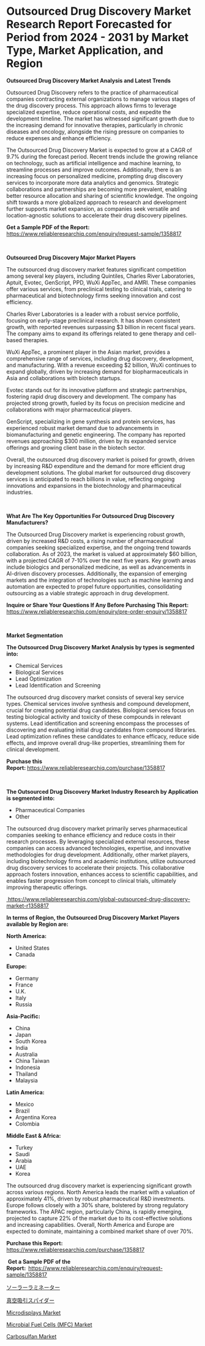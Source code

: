 <p><h1>Outsourced Drug Discovery Market Research Report Forecasted for Period from 2024 -  2031 by Market Type, Market Application, and Region</h1></p><p><strong>Outsourced Drug Discovery Market Analysis and Latest Trends</strong></p>
<p><p>Outsourced Drug Discovery refers to the practice of pharmaceutical companies contracting external organizations to manage various stages of the drug discovery process. This approach allows firms to leverage specialized expertise, reduce operational costs, and expedite the development timeline. The market has witnessed significant growth due to the increasing demand for innovative therapies, particularly in chronic diseases and oncology, alongside the rising pressure on companies to reduce expenses and enhance efficiency.</p><p>The Outsourced Drug Discovery Market is expected to grow at a CAGR of 9.7% during the forecast period. Recent trends include the growing reliance on technology, such as artificial intelligence and machine learning, to streamline processes and improve outcomes. Additionally, there is an increasing focus on personalized medicine, prompting drug discovery services to incorporate more data analytics and genomics. Strategic collaborations and partnerships are becoming more prevalent, enabling better resource allocation and sharing of scientific knowledge. The ongoing shift towards a more globalized approach to research and development further supports market expansion, as companies seek versatile and location-agnostic solutions to accelerate their drug discovery pipelines.</p></p>
<p><strong>Get a Sample PDF of the Report:&nbsp;</strong> <a href="https://www.reliableresearchiq.com/enquiry/request-sample/1358817">https://www.reliableresearchiq.com/enquiry/request-sample/1358817</a></p>
<p>&nbsp;</p>
<p><strong>Outsourced Drug Discovery Major Market Players</strong></p>
<p><p>The outsourced drug discovery market features significant competition among several key players, including Quintiles, Charles River Laboratories, Aptuit, Evotec, GenScript, PPD, WuXi AppTec, and AMRI. These companies offer various services, from preclinical testing to clinical trials, catering to pharmaceutical and biotechnology firms seeking innovation and cost efficiency.</p><p>Charles River Laboratories is a leader with a robust service portfolio, focusing on early-stage preclinical research. It has shown consistent growth, with reported revenues surpassing $3 billion in recent fiscal years. The company aims to expand its offerings related to gene therapy and cell-based therapies.</p><p>WuXi AppTec, a prominent player in the Asian market, provides a comprehensive range of services, including drug discovery, development, and manufacturing. With a revenue exceeding $2 billion, WuXi continues to expand globally, driven by increasing demand for biopharmaceuticals in Asia and collaborations with biotech startups.</p><p>Evotec stands out for its innovative platform and strategic partnerships, fostering rapid drug discovery and development. The company has projected strong growth, fueled by its focus on precision medicine and collaborations with major pharmaceutical players.</p><p>GenScript, specializing in gene synthesis and protein services, has experienced robust market demand due to advancements in biomanufacturing and genetic engineering. The company has reported revenues approaching $300 million, driven by its expanded service offerings and growing client base in the biotech sector.</p><p>Overall, the outsourced drug discovery market is poised for growth, driven by increasing R&D expenditure and the demand for more efficient drug development solutions. The global market for outsourced drug discovery services is anticipated to reach billions in value, reflecting ongoing innovations and expansions in the biotechnology and pharmaceutical industries.</p></p>
<p>&nbsp;</p>
<p><strong>What Are The Key Opportunities For Outsourced Drug Discovery Manufacturers?</strong></p>
<p><p>The Outsourced Drug Discovery market is experiencing robust growth, driven by increased R&D costs, a rising number of pharmaceutical companies seeking specialized expertise, and the ongoing trend towards collaboration. As of 2023, the market is valued at approximately $60 billion, with a projected CAGR of 7-10% over the next five years. Key growth areas include biologics and personalized medicine, as well as advancements in AI-driven discovery processes. Additionally, the expansion of emerging markets and the integration of technologies such as machine learning and automation are expected to propel future opportunities, consolidating outsourcing as a viable strategic approach in drug development.</p></p>
<p><strong>Inquire or Share Your Questions If Any Before Purchasing This Report:</strong> <a href="https://www.reliableresearchiq.com/enquiry/pre-order-enquiry/1358817">https://www.reliableresearchiq.com/enquiry/pre-order-enquiry/1358817</a></p>
<p>&nbsp;</p>
<p><strong>Market Segmentation</strong></p>
<p><strong>The Outsourced Drug Discovery Market Analysis by types is segmented into:</strong></p>
<p><ul><li>Chemical Services</li><li>Biological Services</li><li>Lead Optimization</li><li>Lead Identification and Screening</li></ul></p>
<p><p>The outsourced drug discovery market consists of several key service types. Chemical services involve synthesis and compound development, crucial for creating potential drug candidates. Biological services focus on testing biological activity and toxicity of these compounds in relevant systems. Lead identification and screening encompass the processes of discovering and evaluating initial drug candidates from compound libraries. Lead optimization refines these candidates to enhance efficacy, reduce side effects, and improve overall drug-like properties, streamlining them for clinical development.</p></p>
<p><strong>Purchase this Report:&nbsp;</strong><a href="https://www.reliableresearchiq.com/purchase/1358817">https://www.reliableresearchiq.com/purchase/1358817</a></p>
<p>&nbsp;</p>
<p><strong>The Outsourced Drug Discovery Market Industry Research by Application is segmented into:</strong></p>
<p><ul><li>Pharmaceutical Companies</li><li>Other</li></ul></p>
<p><p>The outsourced drug discovery market primarily serves pharmaceutical companies seeking to enhance efficiency and reduce costs in their research processes. By leveraging specialized external resources, these companies can access advanced technologies, expertise, and innovative methodologies for drug development. Additionally, other market players, including biotechnology firms and academic institutions, utilize outsourced drug discovery services to accelerate their projects. This collaborative approach fosters innovation, enhances access to scientific capabilities, and enables faster progression from concept to clinical trials, ultimately improving therapeutic offerings.</p></p>
<p><a href="https://www.reliableresearchiq.com/global-outsourced-drug-discovery-market-r1358817">&nbsp;https://www.reliableresearchiq.com/global-outsourced-drug-discovery-market-r1358817</a></p>
<p><strong>In terms of Region, the Outsourced Drug Discovery Market Players available by Region are:</strong></p>
<p>
    <p> <strong> North America: </strong>
        <ul>
            <li>United States</li>
            <li>Canada</li>
        </ul>
        </p> 
    <p> <strong> Europe: </strong>
        <ul>
            <li>Germany</li>
            <li>France</li>
            <li>U.K.</li>
            <li>Italy</li>
            <li>Russia</li>
        </ul>
        </p> 
    <p> <strong> Asia-Pacific: </strong>
        <ul>
            <li>China</li>
            <li>Japan</li>
            <li>South Korea</li>
            <li>India</li>
            <li>Australia</li>
            <li>China Taiwan</li>
            <li>Indonesia</li>
            <li>Thailand</li>
            <li>Malaysia</li>
        </ul>
        </p> 
    <p> <strong> Latin America: </strong>
        <ul>
            <li>Mexico</li>
            <li>Brazil</li>
            <li>Argentina Korea</li>
            <li>Colombia</li>
        </ul>
        </p> 
    <p> <strong> Middle East & Africa: </strong>
        <ul>
            <li>Turkey</li>
            <li>Saudi</li>
            <li>Arabia</li>
            <li>UAE</li>
            <li>Korea</li>
        </ul>
    </p>
    </p>
<p><p>The outsourced drug discovery market is experiencing significant growth across various regions. North America leads the market with a valuation of approximately 41%, driven by robust pharmaceutical R&D investments. Europe follows closely with a 30% share, bolstered by strong regulatory frameworks. The APAC region, particularly China, is rapidly emerging, projected to capture 22% of the market due to its cost-effective solutions and increasing capabilities. Overall, North America and Europe are expected to dominate, maintaining a combined market share of over 70%.</p></p>
<p><strong>Purchase this Report: </strong><a href="https://www.reliableresearchiq.com/purchase/1358817">https://www.reliableresearchiq.com/purchase/1358817</a></p>
<p>&nbsp;<strong>Get a Sample PDF of the Report:&nbsp;&nbsp;</strong><a href="https://www.reliableresearchiq.com/enquiry/request-sample/1358817">https://www.reliableresearchiq.com/enquiry/request-sample/1358817</a></p>
<p><strong></strong></p>
<p><p><a href="https://medium.com/@tubbs463/solar-laminator-market-%E3%81%AF-%E3%82%B3%E3%82%B9%E3%83%88%E7%AE%A1%E7%90%86%E3%81%A8%E5%8A%B9%E7%8E%87%E5%90%91%E4%B8%8A%E3%82%92%E5%84%AA%E5%85%88%E3%81%97%E3%81%BE%E3%81%99-%E3%81%95%E3%82%89%E3%81%AB-%E5%A0%B1%E5%91%8A%E6%9B%B8%E3%81%AF%E5%B8%82%E5%A0%B4%E3%81%AE%E9%9C%80%E8%A6%81%E9%9D%A2%E3%81%A8%E4%BE%9B%E7%B5%A6%E9%9D%A2%E3%81%AE%E4%B8%A1%E6%96%B9%E3%82%92%E3%82%AB%E3%83%90%E3%83%BC%E3%81%97%E3%81%A6%E3%81%84%E3%81%BE%E3%81%99-solar-laminator-%E5%B8%82%E5%A0%B4%E3%81%AF-ba918360efb5">ソーラーラミネーター</a></p><p><a href="https://medium.com/@tubbs463/vacuum-suction-spiders-market-%E3%81%AF-%E3%82%B3%E3%82%B9%E3%83%88%E7%AE%A1%E7%90%86%E3%81%A8%E5%8A%B9%E7%8E%87%E5%90%91%E4%B8%8A%E3%82%92%E5%84%AA%E5%85%88%E3%81%97%E3%81%BE%E3%81%99-%E3%81%95%E3%82%89%E3%81%AB-%E5%A0%B1%E5%91%8A%E6%9B%B8%E3%81%AF%E5%B8%82%E5%A0%B4%E3%81%AE%E9%9C%80%E8%A6%81%E9%9D%A2%E3%81%A8%E4%BE%9B%E7%B5%A6%E9%9D%A2%E3%81%AE%E4%B8%A1%E6%96%B9%E3%82%92%E3%82%AB%E3%83%90%E3%83%BC%E3%81%97%E3%81%A6%E3%81%84%E3%81%BE%E3%81%99-vacuum-suction-bcf7df994c45">真空吸引スパイダー</a></p><p><a href="https://www.linkedin.com/pulse/how-microdisplays-market-evolved-key-trends-regional-dynamics-k3y4e?trackingId=coU5Xgk%2FTYeTKBy7Bhux4Q%3D%3D">Microdisplays Market</a></p><p><a href="https://www.linkedin.com/pulse/comprehensive-look-product-type-mediator-microbial-fuel-thq1e?trackingId=SyWG07lNRheIVe9LOQNDPQ%3D%3D">Microbial Fuel Cells (MFC) Market</a></p><p><a href="https://issuu.com/reportprime-2/docs/carbosulfan-market-size-2030.pptx_657c1d6765c9a4">Carbosulfan Market</a></p></p>